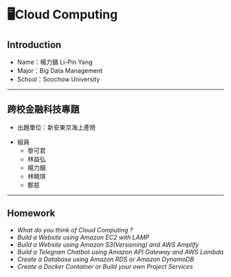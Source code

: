 # 🖥Cloud Computing
## Introduction
  * Name：楊力鑌 Li-Pin Yang
  * Major：Big Data Management
  * School：Soochow University
---
## 跨校金融科技專題
  * 出題單位：新安東京海上產險
  + 組員
    + 黎可君
    + 林益弘
    + 楊力鑌
    + 林曉琪
    + 鄭慈
---
## Homework
  * *What do you think of Cloud Computing ?*
  * *Build a Website using Amazon EC2 with LAMP*
  * *Build a Website using Amazon S3(Versioning) and AWS Amplify*
  * *Build a Telegram Chatbot using Amazon API Gateway and AWS Lambda*
  * *Create a Database using Amazon RDS or Amazon DynamoDB*
  * *Create a Docker Container or Build your own Project Services*
